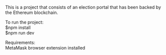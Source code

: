 This is a project that consists of an election portal that has been backed by the Ethereum blockchain.

To run the project:\
$npm install\
$npm run dev

Requirements:\
MetaMask browser extension installed 